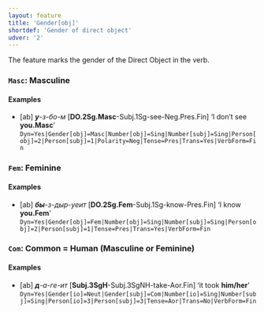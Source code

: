 ```yaml
---
layout: feature
title: 'Gender[obj]'
shortdef: 'Gender of direct object'
udver: '2'
---
```


The feature marks the gender of the Direct Object in the verb.

### <a name="Masc">`Masc`</a>: Masculine

#### Examples

* [ab] _<b>у</b>-з-бо-м_ [<b>DO.2Sg.Masc</b>-Subj.1Sg-see-Neg.Pres.Fin] ‘I don’t see <b>you.Masc</b>’ `Dyn=Yes|Gender[obj]=Masc|Number[obj]=Sing|Number[subj]=Sing|Person[obj]=2|Person[subj]=1|Polarity=Neg|Tense=Pres|Trans=Yes|VerbForm=Fin`

### <a name="Fem">`Fem`</a>: Feminine

#### Examples

* [ab] _<b>бы</b>-з-дыр-уеит_ [<b>DO.2Sg.Fem</b>-Subj.1Sg-know-Pres.Fin] ‘I know <b>you.Fem</b>’ `Dyn=Yes|Gender[obj]=Fem|Number[obj]=Sing|Number[subj]=Sing|Person[obj]=2|Person[subj]=1|Tense=Pres|Trans=Yes|VerbForm=Fin`

### <a name="Com">`Com`</a>: Common = Human (Masculine or Feminine)

#### Examples

* [ab] _<b>д</b>-а-ге-ит_ [<b>Subj.3SgH</b>-Subj.3SgNH-take-Aor.Fin] ‘it took <b>him/her</b>’ `Dyn=Yes|Gender[io]=Neut|Gender[subj]=Com|Number[io]=Sing|Number[subj]=Sing|Person[io]=3|Person[subj]=3|Tense=Aor|Trans=No|VerbForm=Fin`


